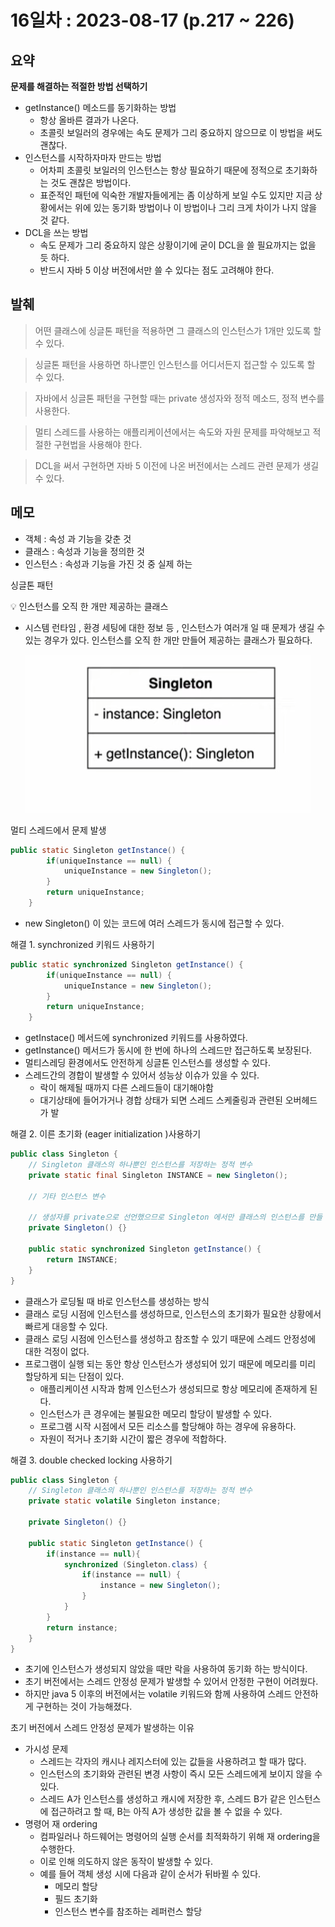 # 16일차 : 2023-08-17 (p.217 ~ 226)

## 요약

**문제를 해결하는 적절한 방법 선택하기**

- getInstance() 메소드를 동기화하는 방법
    - 항상 올바른 결과가 나온다.
    - 초콜릿 보일러의 경우에는 속도 문제가 그리 중요하지 않으므로 이 방법을 써도 괜찮다.
- 인스턴스를 시작하자마자 만드는 방법
    - 어차피 초콜릿 보일러의 인스턴스는 항상 필요하기 때문에 정적으로 초기화하는 것도 괜찮은 방법이다.
    - 표준적인 패턴에 익숙한 개발자들에게는 좀 이상하게 보일 수도 있지만 지금 상황에서는 위에 있는 동기화 방법이나 이 방법이나 그리 크게 차이가 나지 않을 것  같다.
- DCL을 쓰는 방법
    - 속도 문제가 그리 중요하지 않은 상황이기에 굳이 DCL을 쓸 필요까지는 없을 듯 하다.
    - 반드시 자바 5 이상 버전에서만 쓸 수 있다는 점도 고려해야 한다.

## 발췌

> 어떤 클래스에 싱글톤 패턴을 적용하면 그 클래스의 인스턴스가 1개만 있도록 할 수 있다.
>

> 싱글톤 패턴을 사용하면 하나뿐인 인스턴스를 어디서든지 접근할 수 있도록 할 수 있다.
>

> 자바에서 싱글톤 패턴을 구현할 때는 private 생성자와 정적 메소드, 정적 변수를 사용한다.
>

> 멀티 스레드를 사용하는 애플리케이션에서는 속도와 자원 문제를 파악해보고 적절한 구현법을 사용해야 한다.
>

> DCL을 써서 구현하면 자바 5 이전에 나온 버전에서는 스레드 관련 문제가 생길 수 있다.
>

## 메모

- 객체 : 속성 과 기능을 갖춘 것
- 클래스 : 속성과 기능을 정의한 것
- 인스턴스 : 속성과 기능을 가진 것 중 실제 하는

싱글톤 패턴

<aside>
💡 인스턴스를 오직 한 개만 제공하는 클래스

</aside>

- 시스템 런타임 , 환경 세팅에 대한 정보 등 , 인스턴스가 여러개 일 때 문제가 생길 수 있는 경우가 있다. 인스턴스를 오직 한 개만 만들어 제공하는 클래스가 필요하다.


  ![29](29.png)


멀티 스레드에서 문제 발생

```java
public static Singleton getInstance() {
        if(uniqueInstance == null) {
            uniqueInstance = new Singleton();
        }
        return uniqueInstance;
    }
```

- new Singleton() 이 있는 코드에 여러 스레드가 동시에 접근할 수 있다.

해결 1. synchronized 키워드 사용하기

```java
public static synchronized Singleton getInstance() {
        if(uniqueInstance == null) {
            uniqueInstance = new Singleton();
        }
        return uniqueInstance;
    }
```

- getInstace() 메서드에 synchronized 키워드를 사용하였다.
- getInstance() 메서드가 동시에 한 번에 하나의 스레드만 접근하도록 보장된다.
- 멀티스레딩 환경에서도 안전하게 싱글톤 인스턴스를 생성할 수 있다.
- 스레드간의 경합이 발생할 수 있어서 성능상 이슈가 있을 수 있다.
    - 락이 해제될 때까지 다른 스레드들이 대기해야함
    - 대기상태에 들어가거나 경합 상태가 되면 스레드 스케줄링과 관련된 오버헤드가 발

해결 2. 이른 초기화 (eager initialization )사용하기

```java
public class Singleton {
    // Singleton 클래스의 하나뿐인 인스턴스를 저장하는 정적 변수
    private static final Singleton INSTANCE = new Singleton();

    // 기타 인스턴스 변수

    // 생성자를 private으로 선언했으므로 Singleton 에서만 클래스의 인스턴스를 만들 수 있다.
    private Singleton() {}

    public static synchronized Singleton getInstance() {
        return INSTANCE;
    }
}
```

- 클래스가 로딩될 때 바로 인스턴스를 생성하는 방식
- 클래스 로딩 시점에 인스턴스를 생성하므로, 인스턴스의 초기화가 필요한 상황에서 빠르게 대응할 수 있다.
- 클래스 로딩 시점에 인스턴스를 생성하고 참조할 수 있기 때문에 스레드 안정성에 대한 걱정이 없다.
- 프로그램이 실행 되는 동안 항상 인스턴스가 생성되어 있기 때문에 메모리를 미리 할당하게 되는 단점이 있다.
    - 애플리케이션 시작과 함께 인스턴스가 생성되므로 항상 메모리에 존재하게 된다.
    - 인스턴스가 큰 경우에는 불필요한 메모리 할당이 발생할 수 있다.
    - 프로그램 시작 시점에서 모든 리소스를 할당해야 하는 경우에 유용하다.
    - 자원이 적거나 초기화 시간이 짧은 경우에 적합하다.

해결 3. double checked locking 사용하기

```java
public class Singleton {
    // Singleton 클래스의 하나뿐인 인스턴스를 저장하는 정적 변수
    private static volatile Singleton instance;

    private Singleton() {}

    public static Singleton getInstance() {
        if(instance == null){
            synchronized (Singleton.class) {
                if(instance == null) {
                    instance = new Singleton();
                }
            }
        }
        return instance;
    }
}
```

- 초기에 인스턴스가 생성되지 않았을 때만 락을 사용하여 동기화 하는 방식이다.
- 초기 버전에서는 스레드 안정성 문제가 발생할 수 있어서 안정한 구현이 어려웠다.
- 하지만 java 5 이후의 버전에서는 volatile 키워드와 함께 사용하여 스레드 안전하게 구현하는 것이 가능해졌다.

초기 버전에서 스레드 안정성 문제가 발생하는 이유

- 가시성 문제
    - 스레드는 각자의 캐시나 레지스터에 있는 값들을 사용하려고 할 때가 많다.
    - 인스턴스의 초기화와 관련된 변경 사항이 즉시 모든 스레드에게 보이지 않을 수 있다.
    - 스레드 A가 인스턴스를 생성하고 캐시에 저장한 후, 스레드 B가 같은 인스턴스에 접근하려고 할 때, B는 아직 A가 생성한 값을 볼 수 없을 수 있다.
- 명령어 재 ordering
    - 컴파일러나 하드웨어는 명령어의 실행 순서를 최적화하기 위해 재 ordering을 수행한다.
    - 이로 인해 의도하지 않은 동작이 발생할 수 있다.
    - 예를 들어 객체 생성 시에 다음과 같이 순서가 뒤바뀔 수 있다.
        - 메모리 할당
        - 필드 초기화
        - 인스턴스 변수를 참조하는 레퍼런스 할당